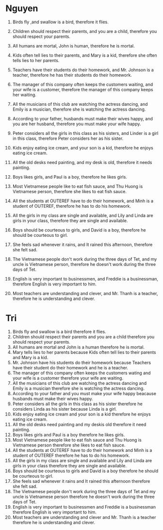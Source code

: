 # Nguyen

1. Birds fly ,and swallow is a bird, therefore it flies.

2. Children should respect their parents, and you are a child, therefore you should respect your parents.

3. All humans are mortal, John is human, therefore he is mortal.

4. Kids often tell lies to their parents, and Mary is a kid, therefore she often tells lies to her parents.

5. Teachers have their students do their homework, and Mr. Johnson is a teacher, therefore he has their students do their homework.

6. The manager of this company often keeps the customers waiting, and your wife is a customer, therefore the manager of this company keeps her waiting.

7. All the musicians of this club are watching the actress dancing, and Emily is a musician, therefore she is watching the actress dancing.

8. According to your father, husbands must make their wives happy, and you are her husband, therefore you must make your wife happy.

9. Peter considers all the girls in this class as his sisters, and Linder is a girl in this class, therefore Peter considers her as his sister.

10. Kids enjoy eating ice cream, and your son is a kid, therefore he enjoys eating ice cream.

11. All the old desks need painting, and my desk is old, therefore it needs painting.

12. Boys likes girls, and Paul is a boy, therefore he likes girls.

13. Most Vietnamese people like to eat fish sauce, and Thu Huong is Vietnamese person, therefore she likes to eat fish sauce.

14. All the students at OUTEREF have to do their homework, and Minh is a student of OUTEREF, therefore he has to do his homework.

15. All the girls in my class are single and available, and Lily and Linda are girls in your class, therefore they are single and available.

16. Boys should be courteous to girls, and David is a boy, therefore he should be courteous to girl.

17. She feels sad whenever it rains, and It rained this afternoon, therefore she felt sad.

18. The Vietnamese people don't work during the three days of Tet, and my uncle is Vietnamese person, therefore he doesn't work during the three days of Tet.

19. English is very important to businessmen, and Freddie is a businessman, therefore English is very important to him.

20. Most teachers are understanding and clever, and Mr. Thanh is a teacher, therefore he is understanding and clever.

# Tri

1. Birds fly and swallow is a bird therefore it flies.
2. Children should respect their parents and you are a child therefore you should respect your parents.
3. All humans are mortal and John is a human therefore he is mortal.
4. Mary tells lies to her parents because Kids often tell lies to their parents and Mary is a kid.
5. Mr. Johnson have his students do their homework because Teachers have their student do their homework and he is a teacher.
6. The manager of this company often keeps the customers wating and your wife is a customer therefore your wife are waiting.
7. All the musicians of this club are watching the actress dancing and Emily is a musician therefore she is watching the actress dancing.
8. According to your father and you must make your wife happy beacause husbands must make their wives happy.
9. Peter considers all the girls in this class as his sister therefore he considers Linda as his sister because Linda is a girl.
10. Kids enjoy eating ice cream and your son is a kid therefore he enjoys eating ice cream.
11. All the old desks need painting and my deskis old therefore it need painting.
12. Boys likes girls and Paul is a boy therefore he likes girls.
13. Most Vietnamese people like to eat fish sauce and Thu Huong is Vietnamese person therefore she likes to eat fish sauce.
14. All the students at OUTEREF have to do their homework and Minh is a student of OUTEREF therefore he has to do his homework.
15. All the girls in my class are single and available and Lily and Linda are girls in your class therefore they are single and available.
16. Boys should be courteous to girls and David is a boy therefore he should be courteous to girl.
17. She feels sad whenever it rains and It rained this afternoon therefore she felt sad.
18. The Vietnamese people don't work during the three days of Tet and my uncle is Vietnamese person therefore he doesn't work during the three days of Tet.
19. English is very important to businessmen and Freddie is a businessman therefore English is very important to him.
20. Most teachers are understanding and clever and Mr. Thanh is a teacher therefore he is understanding and clever.